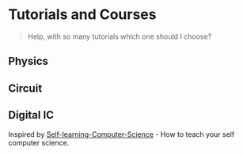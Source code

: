 # Tutorials and Courses

> Help, with so many tutorials which one should I choose?

## Physics

## Circuit

## Digital IC

Inspired by [Self-learning-Computer-Science](https://github.com/PKUFlyingPig/Self-learning-Computer-Science) - How to teach your self computer science.
